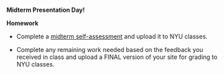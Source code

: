 
**Midterm Presentation Day!**

**Homework**

* Complete a [midterm self-assessment](../midtermselfassessment.md) and upload it to NYU classes.

* Complete any remaining work needed based on the feedback you received in class and upload a FINAL version of your site for grading to NYU classes. 
